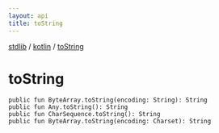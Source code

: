 ```yaml
---
layout: api
title: toString
---
```

[stdlib](../index.md) / [kotlin](index.md) / [toString](toString.md)

# toString

```
public fun ByteArray.toString(encoding: String): String
public fun Any.toString(): String
public fun CharSequence.toString(): String
public fun ByteArray.toString(encoding: Charset): String
```
